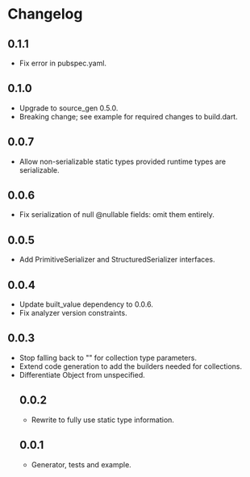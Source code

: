 # Changelog

## 0.1.1

- Fix error in pubspec.yaml.

## 0.1.0

- Upgrade to source_gen 0.5.0.
- Breaking change; see example for required changes to build.dart.

## 0.0.7

- Allow non-serializable static types provided runtime types are serializable.

## 0.0.6

- Fix serialization of null @nullable fields: omit them entirely.

## 0.0.5

- Add PrimitiveSerializer and StructuredSerializer interfaces.

## 0.0.4

- Update built_value dependency to 0.0.6.
- Fix analyzer version constraints.

## 0.0.3

- Stop falling back to "<Object>" for collection type parameters.
- Extend code generation to add the builders needed for collections.
- Differentiate Object from unspecified.

## 0.0.2

- Rewrite to fully use static type information.

## 0.0.1

- Generator, tests and example.
